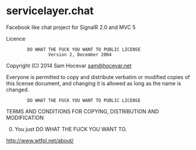 servicelayer.chat
=================

Facebook like chat project for SignalR 2.0 and MVC 5

Licence

            DO WHAT THE FUCK YOU WANT TO PUBLIC LICENSE
                    Version 2, December 2004

 Copyright (C) 2014 Sam Hocevar <sam@hocevar.net>

 Everyone is permitted to copy and distribute verbatim or modified
 copies of this license document, and changing it is allowed as long
 as the name is changed.

            DO WHAT THE FUCK YOU WANT TO PUBLIC LICENSE
   TERMS AND CONDITIONS FOR COPYING, DISTRIBUTION AND MODIFICATION

  0. You just DO WHAT THE FUCK YOU WANT TO.

http://www.wtfpl.net/about/ 
